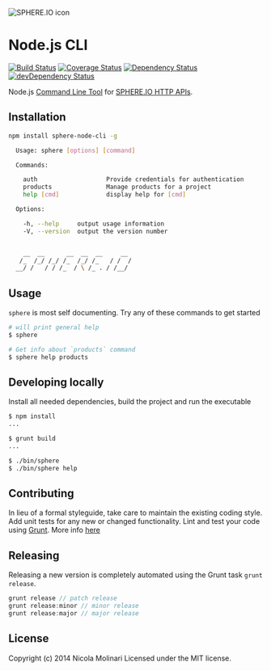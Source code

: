 ![SPHERE.IO icon](https://admin.sphere.io/assets/images/sphere_logo_rgb_long.png)

# Node.js CLI

[![Build Status](https://secure.travis-ci.org/sphereio/sphere-node-cli.png?branch=master)](http://travis-ci.org/sphereio/sphere-node-cli) [![Coverage Status](https://coveralls.io/repos/sphereio/sphere-node-cli/badge.png?branch=master)](https://coveralls.io/r/sphereio/sphere-node-cli?branch=master) [![Dependency Status](https://david-dm.org/sphereio/sphere-node-cli.png?theme=shields.io)](https://david-dm.org/sphereio/sphere-node-cli) [![devDependency Status](https://david-dm.org/sphereio/sphere-node-cli/dev-status.png?theme=shields.io)](https://david-dm.org/sphereio/sphere-node-cli#info=devDependencies)

Node.js [Command Line Tool](http://en.wikipedia.org/wiki/Command-line_interface) for [SPHERE.IO HTTP APIs](http://dev.sphere.io/).

## Installation

```bash
npm install sphere-node-cli -g
```

```bash
  Usage: sphere [options] [command]

  Commands:

    auth                   Provide credentials for authentication
    products               Manage products for a project
    help [cmd]             display help for [cmd]

  Options:

    -h, --help     output usage information
    -V, --version  output the version number


    __  __      __  __  __     __
   /_  /_/ /_/ /_  /_/ /_   / /  /
  __/ /   / / /_  / \ /_ . / /__/
```

## Usage

`sphere` is most self documenting. Try any of these commands to get started

```bash
# will print general help
$ sphere

# Get info about `products` command
$ sphere help products
```

## Developing locally
Install all needed dependencies, build the project and run the executable

```bash
$ npm install
...

$ grunt build
...

$ ./bin/sphere
$ ./bin/sphere help
```

## Contributing
In lieu of a formal styleguide, take care to maintain the existing coding style. Add unit tests for any new or changed functionality. Lint and test your code using [Grunt](http://gruntjs.com/).
More info [here](CONTRIBUTING.md)

## Releasing
Releasing a new version is completely automated using the Grunt task `grunt release`.

```javascript
grunt release // patch release
grunt release:minor // minor release
grunt release:major // major release
```

## License
Copyright (c) 2014 Nicola Molinari
Licensed under the MIT license.
